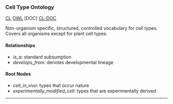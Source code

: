 ### Cell Type Ontology <a name="cell-type-ontology" />
[CL][CL] [OWL][CL-OWL] [DOC] [CL-DOC]

Non-organism specific, structured, controlled vocabulary for cell types. Covers all organisms except for plant cell types.

#### Relationships
* *is_a*: standard subsumption
* *develops_from*: denotes developmental lineage

#### Root Nodes
* *cell_in_vivo*: types that occur nature
* *experimentally_modified_cell*: types that are experimentally derived

***

[CL]: https://github.com/obophenotype/cell-ontology
[CL-OWL]: http://purl.obolibrary.org/obo/cl.owl
[CL-DOC]: https://www.ncbi.nlm.nih.gov/pmc/articles/PMC551541/

